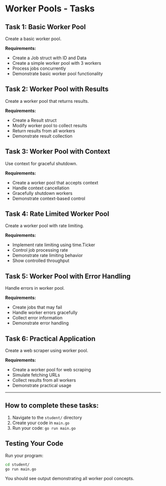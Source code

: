 # Worker Pools - Tasks

## Task 1: Basic Worker Pool
Create a basic worker pool.

**Requirements:**
- Create a Job struct with ID and Data
- Create a simple worker pool with 3 workers
- Process jobs concurrently
- Demonstrate basic worker pool functionality

## Task 2: Worker Pool with Results
Create a worker pool that returns results.

**Requirements:**
- Create a Result struct
- Modify worker pool to collect results
- Return results from all workers
- Demonstrate result collection

## Task 3: Worker Pool with Context
Use context for graceful shutdown.

**Requirements:**
- Create a worker pool that accepts context
- Handle context cancellation
- Gracefully shutdown workers
- Demonstrate context-based control

## Task 4: Rate Limited Worker Pool
Create a worker pool with rate limiting.

**Requirements:**
- Implement rate limiting using time.Ticker
- Control job processing rate
- Demonstrate rate limiting behavior
- Show controlled throughput

## Task 5: Worker Pool with Error Handling
Handle errors in worker pool.

**Requirements:**
- Create jobs that may fail
- Handle worker errors gracefully
- Collect error information
- Demonstrate error handling

## Task 6: Practical Application
Create a web scraper using worker pool.

**Requirements:**
- Create a worker pool for web scraping
- Simulate fetching URLs
- Collect results from all workers
- Demonstrate practical usage

---

## How to complete these tasks:

1. Navigate to the `student/` directory
2. Create your code in `main.go`
3. Run your code: `go run main.go`


## Testing Your Code

Run your program:
```bash
cd student/
go run main.go
```

You should see output demonstrating all worker pool concepts.